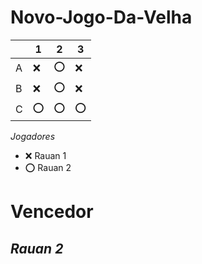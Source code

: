 # Novo-Jogo-Da-Velha

|   | 1 | 2 | 3 |
|---|---|---|---|
| A |  ❌ | ⭕  | ❌  |
| B |  ❌ | ⭕  | ❌  |
| C | ⭕  |  ⭕ |  ⭕ |

*Jogadores*

- ❌ Rauan 1
- ⭕ Rauan 2

# Vencedor
## ***Rauan 2***
